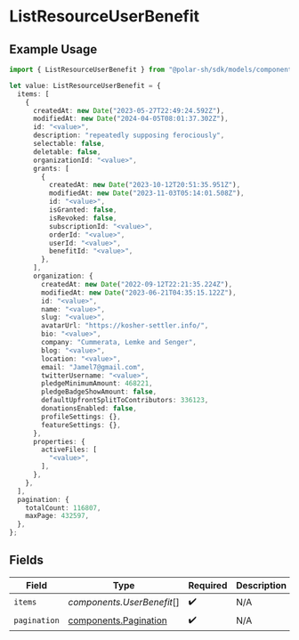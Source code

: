 # ListResourceUserBenefit

## Example Usage

```typescript
import { ListResourceUserBenefit } from "@polar-sh/sdk/models/components";

let value: ListResourceUserBenefit = {
  items: [
    {
      createdAt: new Date("2023-05-27T22:49:24.592Z"),
      modifiedAt: new Date("2024-04-05T08:01:37.302Z"),
      id: "<value>",
      description: "repeatedly supposing ferociously",
      selectable: false,
      deletable: false,
      organizationId: "<value>",
      grants: [
        {
          createdAt: new Date("2023-10-12T20:51:35.951Z"),
          modifiedAt: new Date("2023-11-03T05:14:01.508Z"),
          id: "<value>",
          isGranted: false,
          isRevoked: false,
          subscriptionId: "<value>",
          orderId: "<value>",
          userId: "<value>",
          benefitId: "<value>",
        },
      ],
      organization: {
        createdAt: new Date("2022-09-12T22:21:35.224Z"),
        modifiedAt: new Date("2023-06-21T04:35:15.122Z"),
        id: "<value>",
        name: "<value>",
        slug: "<value>",
        avatarUrl: "https://kosher-settler.info/",
        bio: "<value>",
        company: "Cummerata, Lemke and Senger",
        blog: "<value>",
        location: "<value>",
        email: "Jamel7@gmail.com",
        twitterUsername: "<value>",
        pledgeMinimumAmount: 468221,
        pledgeBadgeShowAmount: false,
        defaultUpfrontSplitToContributors: 336123,
        donationsEnabled: false,
        profileSettings: {},
        featureSettings: {},
      },
      properties: {
        activeFiles: [
          "<value>",
        ],
      },
    },
  ],
  pagination: {
    totalCount: 116807,
    maxPage: 432597,
  },
};
```

## Fields

| Field                                                          | Type                                                           | Required                                                       | Description                                                    |
| -------------------------------------------------------------- | -------------------------------------------------------------- | -------------------------------------------------------------- | -------------------------------------------------------------- |
| `items`                                                        | *components.UserBenefit*[]                                     | :heavy_check_mark:                                             | N/A                                                            |
| `pagination`                                                   | [components.Pagination](../../models/components/pagination.md) | :heavy_check_mark:                                             | N/A                                                            |